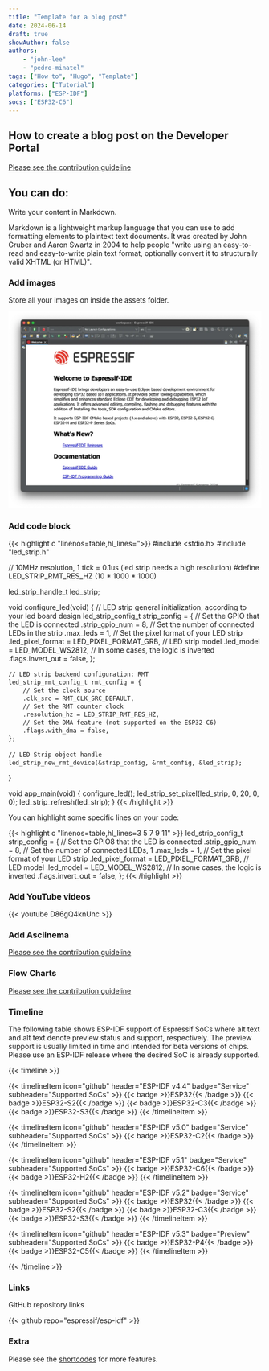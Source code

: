 ```yaml
---
title: "Template for a blog post"
date: 2024-06-14
draft: true
showAuthor: false
authors:
    - "john-lee"
    - "pedro-minatel"
tags: ["How to", "Hugo", "Template"]
categories: ["Tutorial"]
platforms: ["ESP-IDF"]
socs: ["ESP32-C6"]
---
```


## How to create a blog post on the Developer Portal

[Please see the contribution guideline](../../pages/contribution-guide/content-writing-workflow)

## You can do:

Write your content in Markdown.

Markdown is a lightweight markup language that you can use to add formatting elements to plaintext text documents. It was created by John Gruber and Aaron Swartz in 2004 to help people "write using an easy-to-read and easy-to-write plain text format, optionally convert it to structurally valid XHTML (or HTML)".

### Add images

Store all your images on inside the assets folder.

![Espressif IDE](assets/espressif-ide.webp "Espressif IDE welcome screen")

### Add code block

{{< highlight c "linenos=table,hl_lines=">}}
#include <stdio.h>
#include "led_strip.h"

// 10MHz resolution, 1 tick = 0.1us (led strip needs a high resolution)
#define LED_STRIP_RMT_RES_HZ  (10 * 1000 * 1000)

led_strip_handle_t led_strip;

void configure_led(void)
{
    // LED strip general initialization, according to your led board design
    led_strip_config_t strip_config = {
        // Set the GPIO that the LED is connected
        .strip_gpio_num = 8,
        // Set the number of connected LEDs in the strip
        .max_leds = 1,
        // Set the pixel format of your LED strip
        .led_pixel_format = LED_PIXEL_FORMAT_GRB,
        // LED strip model
        .led_model = LED_MODEL_WS2812,
        // In some cases, the logic is inverted
        .flags.invert_out = false,
    };

    // LED strip backend configuration: RMT
    led_strip_rmt_config_t rmt_config = {
        // Set the clock source
        .clk_src = RMT_CLK_SRC_DEFAULT,
        // Set the RMT counter clock
        .resolution_hz = LED_STRIP_RMT_RES_HZ,
        // Set the DMA feature (not supported on the ESP32-C6)
        .flags.with_dma = false,
    };

    // LED Strip object handle
    led_strip_new_rmt_device(&strip_config, &rmt_config, &led_strip);
}

void app_main(void)
{
    configure_led();
    led_strip_set_pixel(led_strip, 0, 20, 0, 0);
    led_strip_refresh(led_strip);
}
{{< /highlight >}}


You can highlight some specific lines on your code:

{{< highlight c "linenos=table,hl_lines=3 5 7 9 11" >}}
    led_strip_config_t strip_config = {
        // Set the GPIO8 that the LED is connected
        .strip_gpio_num = 8,
        // Set the number of connected LEDs, 1
        .max_leds = 1,
        // Set the pixel format of your LED strip
        .led_pixel_format = LED_PIXEL_FORMAT_GRB,
        // LED model
        .led_model = LED_MODEL_WS2812,
        // In some cases, the logic is inverted
        .flags.invert_out = false,
    };
{{< /highlight >}}

### Add YouTube videos

{{< youtube D86gQ4knUnc >}}

### Add Asciinema

[Please see the contribution guideline](../../pages/contribution-guide/asciinema-casts)

### Flow Charts

[Please see the contribution guideline](../../pages/contribution-guide/content-writing-workflow)

### Timeline

The following table shows ESP-IDF support of Espressif SoCs where alt text and alt text denote preview status and support, respectively. The preview support is usually limited in time and intended for beta versions of chips. Please use an ESP-IDF release where the desired SoC is already supported.

{{< timeline >}}

{{< timelineItem icon="github" header="ESP-IDF v4.4" badge="Service" subheader="Supported SoCs" >}}
{{< badge >}}ESP32{{< /badge >}}
{{< badge >}}ESP32-S2{{< /badge >}}
{{< badge >}}ESP32-C3{{< /badge >}}
{{< badge >}}ESP32-S3{{< /badge >}}
{{< /timelineItem >}}

{{< timelineItem icon="github" header="ESP-IDF v5.0" badge="Service" subheader="Supported SoCs" >}}
{{< badge >}}ESP32-C2{{< /badge >}}
{{< /timelineItem >}}

{{< timelineItem icon="github" header="ESP-IDF v5.1" badge="Service" subheader="Supported SoCs" >}}
{{< badge >}}ESP32-C6{{< /badge >}}
{{< badge >}}ESP32-H2{{< /badge >}}
{{< /timelineItem >}}

{{< timelineItem icon="github" header="ESP-IDF v5.2" badge="Service" subheader="Supported SoCs" >}}
{{< badge >}}ESP32{{< /badge >}}
{{< badge >}}ESP32-S2{{< /badge >}}
{{< badge >}}ESP32-C3{{< /badge >}}
{{< badge >}}ESP32-S3{{< /badge >}}
{{< /timelineItem >}}

{{< timelineItem icon="github" header="ESP-IDF v5.3" badge="Preview" subheader="Supported SoCs" >}}
{{< badge >}}ESP32-P4{{< /badge >}}
{{< badge >}}ESP32-C5{{< /badge >}}
{{< /timelineItem >}}

{{< /timeline >}}

### Links

GitHub repository links

{{< github repo="espressif/esp-idf" >}}

### Extra

Please see the [shortcodes](https://blowfish.page/docs/shortcodes/) for more features.
